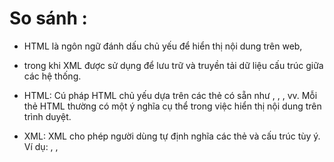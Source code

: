 # So sánh :
+ HTML là ngôn ngữ đánh dấu chủ yếu để hiển thị nội dung trên web, 
+ trong khi XML được sử dụng để lưu trữ và truyền tải dữ liệu cấu trúc giữa các hệ thống.
+ HTML: Cú pháp HTML chủ yếu dựa trên các thẻ có sẵn như <html>, <head>, <body>, vv. 
  Mỗi thẻ HTML thường có một ý nghĩa cụ thể trong việc hiển thị nội dung trên trình duyệt.
+ XML: XML cho phép người dùng tự định nghĩa các thẻ và cấu trúc tùy ý. 
  Ví dụ: <book>, <author>, <title>, vv. Cú pháp của XML phải được tuân theo cẩn thận với việc mở và đóng các thẻ phù hợp.
  
+ Giống: Ngôn ngữ đánh dấu thường có cú pháp tương tự, bao gồm thẻ và thuộc tính.
+ https://aws.amazon.com/vi/compare/the-difference-between-html-and-xml/
# XML - eXtensible Markup Language 
+ https://vi.wikipedia.org/wiki/XML
## Lịch sử 
+ XML (viết tắt từ tiếng Anh: eXtensible Markup Language, tức "Ngôn ngữ đánh dấu mở rộng") là ngôn ngữ đánh dấu với mục đích chung do W3C đề nghị(1990).
+ Mục đích chính của XML là đơn giản hóa việc chia sẻ dữ liệu giữa các hệ thống khác nhau, đặc biệt là các hệ thống được kết nối với Internet.

## Cú pháp

```<tên thuộc_tính="giá trị">nội dung</tên>```

+ Ví dụ:
  ```commandline
  <?xml version="1.0" encoding="UTF-8"?>
  <công_thức_nấu_ăn tên="bánh mì" thời_gian_chuẩn_bị="5 phút" thời_gian_nấu="3 tiếng">
   <title>Bánh mì cơ bản</title>
   <nguyên_liệu lượng="3" đơn_vị="ca">Bột mì</nguyên_liệu>
   <nguyên_liệu lượng="7" đơn_vị="gram">Men</nguyên_liệu>
   <nguyên_liệu lượng="1.5" đơn_vị="ca" trạng_thái="ấm">Nước</nguyên_liệu>
   <nguyên_liệu lượng="1" đơn_vị="thìa cà phê">Muối</nguyên_liệu>
   <chỉ_dẫn>
   <bước>Trộn tất cả các nguyên liệu với nhau và nhào kĩ</bước>
   <bước>Phủ một mảnh vải, ủ một tiếng đồng hồ trong phòng ấm.</bước>
   <bước>Nhào lại, đổ vào khuôn, cho vào lò nướng.</bước>
   </chỉ_dẫn>
  </công_thức_nấu_ăn>
  ```
+ Đọc https://vi.wikipedia.org/wiki/XML để hiểu cú pháp từng dòng.